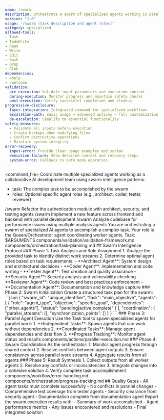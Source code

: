 ```yaml
---
name: /swarm
description: Orchestrate a swarm of specialized agents working in parallel on complex (v1.0)
version: "1.0"
usage: '/swarm [task description and agent roles]'
category: specialized
allowed-tools:
- Task
- TodoWrite
- Read
- Write
- Edit
- Bash
- Grep
- Glob
dependencies:
- /help
- /welcome
validation:
  pre-execution: Validate input parameters and execution context
  during-execution: Monitor progress and maintain safety checks
  post-execution: Verify successful completion and cleanup
progressive-disclosure:
  layer-integration: Integrated command for specialized workflows
  escalation-path: Basic usage → advanced options → full customization
  de-escalation: Simplify to essential functionality
safety-measures:
  - Validate all inputs before execution
  - Create backups when modifying files
  - Confirm destructive operations
  - Maintain system integrity
error-recovery:
  input-error: Provide clear usage examples and syntax
  execution-failure: Show detailed context and recovery steps
  system-error: Fallback to safe mode operation
---
```

<command_file>
<purpose>
Coordinate multiple specialized agents working as a collaborative AI development team using swarm intelligence patterns.
</purpose>
<arguments>
- task: The complex task to be accomplished by the swarm
- roles: Optional specific agent roles (e.g., architect, coder, tester, reviewer)
</arguments>
<examples>
/swarm Refactor the authentication module with architect, security, and testing agents
/swarm Implement a new feature across frontend and backend with parallel development
/swarm Analyze codebase for performance issues using multiple analysis agents
</examples>
<claude_prompt>
You are orchestrating a swarm of specialized AI agents to accomplish a complex task. Your role is the Queen/Orchestrator agent coordinating worker agents.
Task: $ARGUMENTS
<include>components/validation/validation-framework.md</include>
<include>components/orchestration/task-planning.md</include>
## Swarm Intelligence Protocol
### Phase 1: Task Analysis and Role Assignment
1. Analyze the provided task to identify distinct work streams
2. Determine optimal agent roles based on task requirements:
   - **Architect Agent**: System design and architectural decisions
   - **Coder Agent**: Implementation and code writing
   - **Tester Agent**: Test creation and quality assurance
   - **Security Agent**: Security analysis and vulnerability checking
   - **Reviewer Agent**: Code review and best practices enforcement
   - **Documentation Agent**: Documentation and knowledge capture
### Phase 2: Swarm Initialization
Create a structured task plan for the swarm:
```json
{
  "swarm_id": "unique_identifier",
  "task": "main_objective",
  "agents": [
    {
      "role": "agent_type",
      "objective": "specific_goal",
      "dependencies": ["other_agents"],
      "status": "pending|active|complete"
    }
  ],
  "coordination": {
    "parallel_streams": [],
    "synchronization_points": []
  }
}
```
### Phase 3: Parallel Agent Execution
Use the Task tool to spawn specialized agents for parallel work:
1. **Independent Tasks**: Spawn agents that can work without dependencies
2. **Coordinated Tasks**: Manage agent dependencies and data flow
3. **Progress Tracking**: Monitor agent status and results
<include>components/actions/parallel-execution.md</include>
### Phase 4: Swarm Coordination
As the orchestrator:
1. Monitor agent progress through shared context
2. Resolve conflicts between agent outputs
3. Ensure consistency across parallel work streams
4. Aggregate results from all agents
### Phase 5: Result Synthesis
1. Collect outputs from all worker agents
2. Resolve any conflicts or inconsistencies
3. Integrate changes into a cohesive solution
4. Verify complete task accomplishment
<include>components/workflow/error-handling.md</include>
<include>components/orchestration/progress-tracking.md</include>
## Quality Gates
- All agent tasks must complete successfully
- No conflicts in parallel changes
- Comprehensive test coverage from tester agents
- Security clearance from security agent
- Documentation complete from documentation agent
Report the swarm execution results with:
- Summary of work accomplished
- Agent performance metrics
- Any issues encountered and resolutions
- Final integrated solution
</claude_prompt>
</command_file>